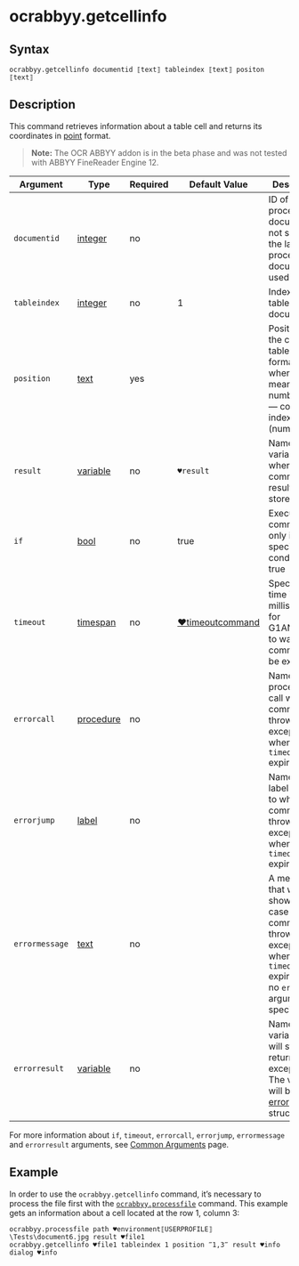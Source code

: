 # ocrabbyy.getcellinfo

## Syntax

```G1ANT
ocrabbyy.getcellinfo documentid ⟦text⟧ tableindex ⟦text⟧ positon ⟦text⟧
```

## Description

This command retrieves information about a table cell and returns its coordinates in [point](https://manual.g1ant.com/link/G1ANT.Robot/G1ANT.Language/G1ANT.Language/Structures/PointStructure.md) format.

> **Note:** The OCR ABBYY addon is in the beta phase and was not tested with ABBYY FineReader Engine 12.

| Argument | Type | Required | Default Value | Description |
| -------- | ---- | -------- | ------------- | ----------- |
|`documentid`| [integer](https://manual.g1ant.com/link/G1ANT.Language/G1ANT.Language/Structures/IntegerStructure.md) | no | | ID of a processed document. If not specified, the last processed document is used |
|`tableindex`| [integer](https://manual.g1ant.com/link/G1ANT.Language/G1ANT.Language/Structures/IntegerStructure.md) | no | 1 | Index of a table in a document |
|`position`| [text](https://manual.g1ant.com/link/G1ANT.Language/G1ANT.Language/Structures/TextStructure.md) | yes | | Position of the cell in the table in `X,Y` format, where `X` means row number and `Y` — column index (number) |
| `result`       | [variable](https://manual.g1ant.com/link/G1ANT.Language/G1ANT.Language/Structures/VariableStructure.md) | no       | `♥result`                                                   | Name of a variable where the command's result will be stored |
| `if`           | [bool](https://manual.g1ant.com/link/G1ANT.Language/G1ANT.Language/Structures/BooleanStructure.md) | no       | true                                                        | Executes the command only if a specified condition is true   |
| `timeout`      | [timespan](https://manual.g1ant.com/link/G1ANT.Language/G1ANT.Language/Structures/TimeSpanStructure.md) | no       | [♥timeoutcommand](https://manual.g1ant.com/link/G1ANT.Language/G1ANT.Addon.Core/Variables/TimeoutCommandVariable.md) | Specifies time in milliseconds for G1ANT.Robot to wait for the command to be executed |
| `errorcall`    | [procedure](https://manual.g1ant.com/link/G1ANT.Language/G1ANT.Language/Structures/ProcedureStructure.md) | no       |                                                             | Name of a procedure to call when the command throws an exception or when a given `timeout` expires |
| `errorjump`    | [label](https://manual.g1ant.com/link/G1ANT.Language/G1ANT.Language/Structures/LabelStructure.md) | no       |                                                             | Name of the label to jump to when the command throws an exception or when a given `timeout` expires |
| `errormessage` | [text](https://manual.g1ant.com/link/G1ANT.Language/G1ANT.Language/Structures/TextStructure.md) | no       |                                                             | A message that will be shown in case the command throws an exception or when a given `timeout` expires, and no `errorjump` argument is specified |
| `errorresult`  | [variable](https://manual.g1ant.com/link/G1ANT.Language/G1ANT.Language/Structures/VariableStructure.md) | no       |                                                             | Name of a variable that will store the returned exception. The variable will be of [error](https://manual.g1ant.com/link/G1ANT.Language/G1ANT.Language/Structures/ErrorStructure.md) structure  |

For more information about `if`, `timeout`, `errorcall`, `errorjump`, `errormessage` and `errorresult` arguments, see [Common Arguments](https://manual.g1ant.com/link/G1ANT.Manual/appendices/common-arguments.md) page.

## Example

In order to use the `ocrabbyy.getcellinfo` command, it’s necessary to process the file first with the [`ocrabbyy.processfile`](https://manual.g1ant.com/link/G1ANT.Addon.Ocr.AbbyyFineReader/G1ANT.Addon.Ocr.AbbyyFineReader/Commands/OcrAbbyyProcessFileCommand.md) command. This example gets an information about a cell located at the row 1, column 3:

```G1ANT
ocrabbyy.processfile path ♥environment⟦USERPROFILE⟧\Tests\document6.jpg result ♥file1
ocrabbyy.getcellinfo ♥file1 tableindex 1 position ‴1,3‴ result ♥info
dialog ♥info
```
